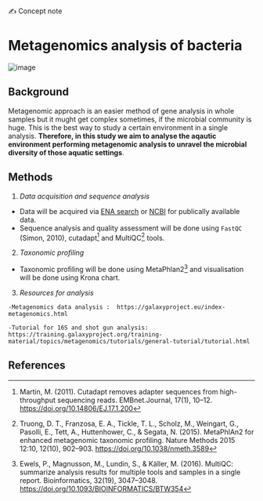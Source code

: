 
✍️ Concept note

# Metagenomics analysis of bacteria 
![image](https://user-images.githubusercontent.com/83858230/172595226-41571e7d-2e2f-4d0f-a153-76157c838d36.png)

## Background
Metagenomic approach is an easier method of gene analysis in whole samples but it mught get complex sometimes, if the microbial community is huge. This is the best way to study a certain environment in a single analysis. **Therefore, in this study we aim to analyse the aqautic environment performing metagenomic analysis to unravel the microbial diversity of those aquatic settings**.

## Methods
1. *Data acquisition and sequence analysis*
- Data will be acquired via [ENA search](https://www.ebi.ac.uk/ena/browser/) or [NCBI](https://www.ncbi.nlm.nih.gov/sra) for publically available data. 
- Sequence analysis and quality assessment will be done using `FastQC` (Simon, 2010), cutadapt[^1] and MultiQC[^2] tools.

2. *Taxonomic profiling*

- Taxonomic profiling will be done using MetaPhlan2[^3] and visualisation will be done using Krona chart.

3. *Resources for analysis*
```
-Metagenomics data analysis :  https://galaxyproject.eu/index-metagenomics.html

-Tutorial for 16S and shot gun analysis: https://training.galaxyproject.org/training-material/topics/metagenomics/tutorials/general-tutorial/tutorial.html 
```

## References
[^1]: Martin, M. (2011). Cutadapt removes adapter sequences from high-throughput sequencing reads. EMBnet.Journal, 17(1), 10–12. https://doi.org/10.14806/EJ.17.1.200 
[^2]: Truong, D. T., Franzosa, E. A., Tickle, T. L., Scholz, M., Weingart, G., Pasolli, E., Tett, A., Huttenhower, C., & Segata, N. (2015). MetaPhlAn2 for enhanced metagenomic taxonomic profiling. Nature Methods 2015 12:10, 12(10), 902–903. https://doi.org/10.1038/nmeth.3589 
[^3]: Ewels, P., Magnusson, M., Lundin, S., & Käller, M. (2016). MultiQC: summarize analysis results for multiple tools and samples in a single report. Bioinformatics, 32(19), 3047–3048. https://doi.org/10.1093/BIOINFORMATICS/BTW354 

